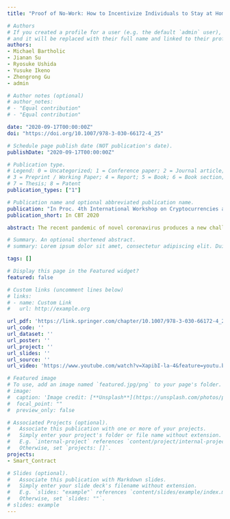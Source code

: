 ```yaml
---
title: "Proof of No-Work: How to Incentivize Individuals to Stay at Home"

# Authors
# If you created a profile for a user (e.g. the default `admin` user), write the username (folder name) here
# and it will be replaced with their full name and linked to their profile.
authors:
- Michael Bartholic
- Jianan Su
- Ryosuke Ushida
- Yusuke Ikeno
- Zhengrong Gu
- admin

# Author notes (optional)
# author_notes:
# - "Equal contribution"
# - "Equal contribution"

date: "2020-09-17T00:00:00Z"
doi: "https://doi.org/10.1007/978-3-030-66172-4_25"

# Schedule page publish date (NOT publication's date).
publishDate: "2020-09-17T00:00:00Z"

# Publication type.
# Legend: 0 = Uncategorized; 1 = Conference paper; 2 = Journal article;
# 3 = Preprint / Working Paper; 4 = Report; 5 = Book; 6 = Book section;
# 7 = Thesis; 8 = Patent
publication_types: ["1"]

# Publication name and optional abbreviated publication name.
publication: "In Proc. 4th International Workshop on Cryptocurrencies and Blockchain Technology (CBT) 2020"
publication_short: In CBT 2020

abstract: The recent pandemic of novel coronavirus produces a new challenge to balancing social welfare, the economy, and privacy while preventing contact among individuals. To reduce the reproduction rate without spoiling our economy, we need good incentive mechanisms to reduce the possibility of spreading the virus as well as good privacy enhancing techniques. Unfortunately, some of recent approaches in contact tracing are not successful due to privacy concerns and a lack of sufficient incentive mechanisms. In this paper, we provide a design using smart contracts as an incentive mechanism with enhanced privacy of user lo- cation information. We utilize encrypted data calculated from a set of network routing information, and plaintext equality test of a public key cryptosystem to estimate the time duration of staying at the same place. By staying at the same location longer, a user can obtain greater rewards. We have implemented a proof concept of this scheme to evaluate its ef- ficiency. We also discuss financial regulation and economic viewpoints.

# Summary. An optional shortened abstract.
# summary: Lorem ipsum dolor sit amet, consectetur adipiscing elit. Duis posuere tellus ac convallis placerat. Proin tincidunt magna sed ex sollicitudin condimentum.

tags: []

# Display this page in the Featured widget?
featured: false

# Custom links (uncomment lines below)
# links:
# - name: Custom Link
#   url: http://example.org

url_pdf: 'https://link.springer.com/chapter/10.1007/978-3-030-66172-4_25'
url_code: ''
url_dataset: ''
url_poster: ''
url_project: ''
url_slides: ''
url_source: ''
url_video: 'https://www.youtube.com/watch?v=XapibI-la-4&feature=youtu.be'

# Featured image
# To use, add an image named `featured.jpg/png` to your page's folder.
# image:
#  caption: 'Image credit: [**Unsplash**](https://unsplash.com/photos/pLCdAaMFLTE)'
#  focal_point: ""
#  preview_only: false

# Associated Projects (optional).
#   Associate this publication with one or more of your projects.
#   Simply enter your project's folder or file name without extension.
#   E.g. `internal-project` references `content/project/internal-project/index.md`.
#   Otherwise, set `projects: []`.
projects:
- Smart_Contract

# Slides (optional).
#   Associate this publication with Markdown slides.
#   Simply enter your slide deck's filename without extension.
#   E.g. `slides: "example"` references `content/slides/example/index.md`.
#   Otherwise, set `slides: ""`.
# slides: example
---
```


